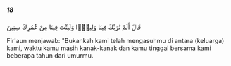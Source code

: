 ##### 18

<span class="ayah">قَالَ أَلَمْ نُرَبِّكَ فِينَا وَلِيدًۭا وَلَبِثْتَ فِينَا مِنْ عُمُرِكَ سِنِينَ</span>

<span class="ayah_translation">Fir'aun menjawab: "Bukankah kami telah mengasuhmu di antara (keluarga) kami, waktu kamu masih kanak-kanak dan kamu tinggal bersama kami beberapa tahun dari umurmu.</span>
